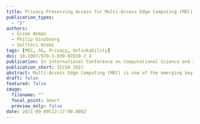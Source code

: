 ```yaml
---
title: Privacy-Preserving Access for Multi-Access Edge Computing (MEC) Applications
publication_types:
  - "1"
authors:
  - Gizem Akman
  - Philip Ginzboorg
  - Valtteri Niemi
tags: [MEC, 5G, Privacy, Unlinkability]
doi: 10.1007/978-3-030-87010-2_4
publication: In International Conference on Computational Science and Its Applications - ICCSA 2021
publication_short: ICCSA 2021
abstract: Multi-Access Edge Computing (MEC) is one of the emerging key technologies in Fifth Generation (5G) Mobile Networks, providing reduced end-to-end latency for applications and reduced load in the transport network. This paper is about user privacy in MEC within 5G. We consider a basic MEC usage scenario, where the user accesses an application hosted in the MEC platform via the radio access network of the Mobile Network Operator (MNO). First, we create a system model based on this scenario, then define the adversary model and privacy requirements for this system model. Second, we introduce a privacy-preserving access solution for the system model and analyze the solution against the privacy requirements.
draft: false
featured: false
image:
  filename: ""
  focal_point: Smart
  preview_only: false
date: 2021-09-09T22:17:00.000Z
---
```

